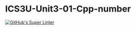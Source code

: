 # ICS3U-Unit3-01-Cpp-number

[![GitHub's Super Linter](https://github.com/haokai-li/ICS3U-Unit3-01-Cpp-number/workflows/GitHub's%20Super%20Linter/badge.svg)](https://github.com/haokai-li/ICS3U-Unit3-01-Cpp-number/actions)
